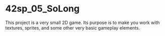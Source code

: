 # 42sp_05_SoLong
This project is a very small 2D game. Its purpose is to make you work with textures, sprites, and some other very basic gameplay elements.
